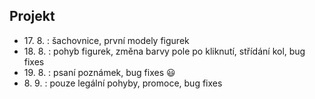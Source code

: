 ## Projekt ##

<ul>
<li>17. 8. : šachovnice, první modely figurek</li>
<li>18. 8. : pohyb figurek, změna barvy pole po kliknutí, střídání kol, bug fixes</li>
<li>19. 8. : psaní poznámek, bug fixes 😃</li>
<li>8. 9. : pouze legální pohyby, promoce, bug fixes</li>
</ul>
